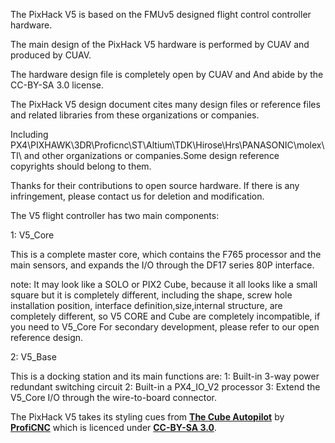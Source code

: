 The PixHack V5 is based on the FMUv5 designed flight control controller hardware.

The main design of the PixHack V5 hardware is performed by CUAV and produced by CUAV.

The hardware design file is completely open by CUAV and And abide by the CC-BY-SA 3.0 license.

The PixHack V5 design document cites many design files or reference files and related libraries from these organizations or companies.

Including PX4\PIXHAWK\3DR\Proficnc\ST\Altium\TDK\Hirose\Hrs\PANASONIC\molex\TI\  and other organizations or companies.Some design reference copyrights should belong to them.

Thanks for their contributions to open source hardware. If there is any infringement, please contact us for deletion and modification.

The V5 flight controller has two main components:

1: V5_Core

This is a complete master core, which contains the F765 processor and the main sensors, and expands the I/O through the DF17 series 80P interface.

note: It may look like a SOLO or PIX2 Cube, because it all looks like a small square but it is completely different, including the shape, screw hole installation position, interface definition,size,internal structure, are completely different, so V5 CORE and Cube are completely incompatible, if you need to V5_Core For secondary development, please refer to our open reference design.

2: V5_Base

This is a docking station and its main functions are:
1: Built-in 3-way power redundant switching circuit
2: Built-in a PX4_IO_V2 processor
3: Extend the V5_Core I/O through the wire-to-board connector.

The PixHack V5 takes its styling cues from [**The Cube Autopilot**](https://github.com/proficnc/The-Cube) by [**ProfiCNC**](http://www.proficnc.com/) which is licenced under [**CC-BY-SA 3.0**](http://creativecommons.org/licenses/by-sa/3.0/).
